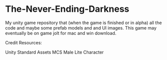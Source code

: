 # The-Never-Ending-Darkness
My unity game repository that (when the game is finished or in alpha) all the code and maybe some prefab models and and UI images.
This game may eventually be on game jolt for mac and win download.

Credit Resources:

Unity Standard Assets
MCS Male Lite Character
